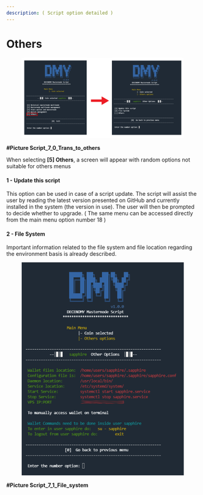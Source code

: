 ```yaml
---
description: ( Script option detailed )
---
```


# Others

<figure><img src="../../.gitbook/assets/Script_7_0_Trans_to_others.png" alt=""><figcaption></figcaption></figure>

**#Picture Script\_7\_0\_Trans\_to\_others**

When selecting **\[5] Others**, a screen will appear with random options not suitable for others menus

#### 1 - Update this script

This option can be used in case of a script update. The script will assist the user by reading the latest version presented on GitHub and currently installed in the system (the version in use). The user will then be prompted to decide whether to upgrade. ( The same menu can be accessed directly from the main menu option number 18 )

#### 2 - File System

Important information related to the file system and file location regarding the environment basis is already described.

<figure><img src="../../.gitbook/assets/Script_7_1_File_system.png" alt=""><figcaption></figcaption></figure>

**#Picture Script\_7\_1\_File\_system**
